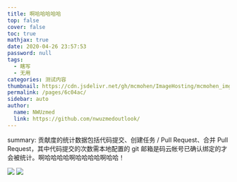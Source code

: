 ```yaml
---
title: 啊哈哈哈哈哈
top: false
cover: false
toc: true
mathjax: true
date: 2020-04-26 23:57:53
password: null
tags: 
  - 瞎写
  - 无用
categories: 测试内容
thumbnail: https://cdn.jsdelivr.net/gh/mcmohen/ImageHosting/mcmohen_imgmcmohen_imgteacher.jpg
permalink: /pages/6c04ac/
sidebar: auto
author: 
  name: NWUzmed
  link: https://github.com/nwuzmedoutlook/
---
```

summary: 贡献度的统计数据包括代码提交、创建任务 / Pull Request、合并 Pull Request，其中代码提交的次数需本地配置的 git 邮箱是码云帐号已确认绑定的才会被统计。啊哈哈哈哈啊哈哈哈哈啊哈哈！

<!-- more -->

![](https://i.loli.net/2020/04/27/yiF7b2lO8ka4ZsP.gif)
![](https://i.loli.net/2020/04/27/tCX5kohL9Pw78up.jpg)
